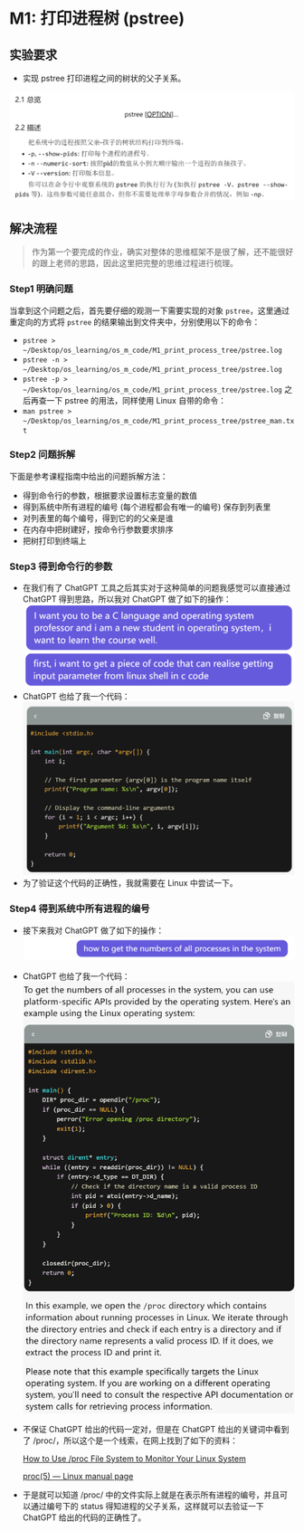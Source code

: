 # M1: 打印进程树 (pstree)
## 实验要求
* 实现 pstree 打印进程之间的树状的父子关系。

![实验要求](./picture/实验要求.png)

## 解决流程
> 作为第一个要完成的作业，确实对整体的思维框架不是很了解，还不能很好的跟上老师的思路，因此这里把完整的思维过程进行梳理。

### Step1 明确问题
当拿到这个问题之后，首先要仔细的观测一下需要实现的对象 `pstree`，这里通过重定向的方式将 `pstree` 的结果输出到文件夹中，分别使用以下的命令：
* `pstree > ~/Desktop/os_learning/os_m_code/M1_print_process_tree/pstree.log`
* `pstree -n > ~/Desktop/os_learning/os_m_code/M1_print_process_tree/pstree.log`
* `pstree -p > ~/Desktop/os_learning/os_m_code/M1_print_process_tree/pstree.log`
之后再查一下 pstree 的用法，同样使用 Linux 自带的命令：
* `man pstree > ~/Desktop/os_learning/os_m_code/M1_print_process_tree/pstree_man.txt`

### Step2 问题拆解
下面是参考课程指南中给出的问题拆解方法：
* 得到命令行的参数，根据要求设置标志变量的数值
* 得到系统中所有进程的编号 (每个进程都会有唯一的编号) 保存到列表里
* 对列表里的每个编号，得到它的的父亲是谁
* 在内存中把树建好，按命令行参数要求排序
* 把树打印到终端上

### Step3 得到命令行的参数
* 在我们有了 ChatGPT 工具之后其实对于这种简单的问题我感觉可以直接通过 ChatGPT 得到思路，所以我对 ChatGPT 做了如下的操作：
![gpt1](./picture/gpt1.png)
* ChatGPT 也给了我一个代码：
![gpt2](./picture/gpt2.png)
* 为了验证这个代码的正确性，我就需要在 Linux 中尝试一下。

### Step4 得到系统中所有进程的编号
* 接下来我对 ChatGPT 做了如下的操作：
![gpt3](./picture/gpt3.png)
* ChatGPT 也给了我一个代码：
![gpt4](./picture/gpt4.png)
* 不保证 ChatGPT 给出的代码一定对，但是在 ChatGPT 给出的关键词中看到了 /proc/，所以这个是一个线索，在网上找到了如下的资料：

    [How to Use /proc File System to Monitor Your Linux System](https://www.tecmint.com/exploring-proc-file-system-in-linux/)

    [proc(5) — Linux manual page](https://man7.org/linux/man-pages/man5/procfs.5.html)

* 于是就可以知道 /proc/ 中的文件实际上就是在表示所有进程的编号，并且可以通过编号下的 status 得知进程的父子关系，这样就可以去验证一下 ChatGPT 给出的代码的正确性了。









